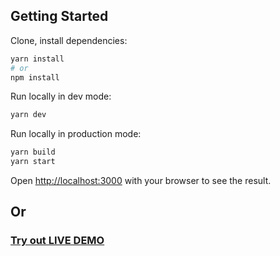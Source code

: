 ## Getting Started

Clone, install dependencies:

```bash
yarn install
# or
npm install
```
Run locally in dev mode:
```bash
yarn dev
```
Run locally in production mode:
```bash
yarn build
yarn start
```
Open [http://localhost:3000](http://localhost:3000) with your browser to see the result.

## Or

###  [Try out LIVE DEMO](https://next-paged-list.vercel.app/)️